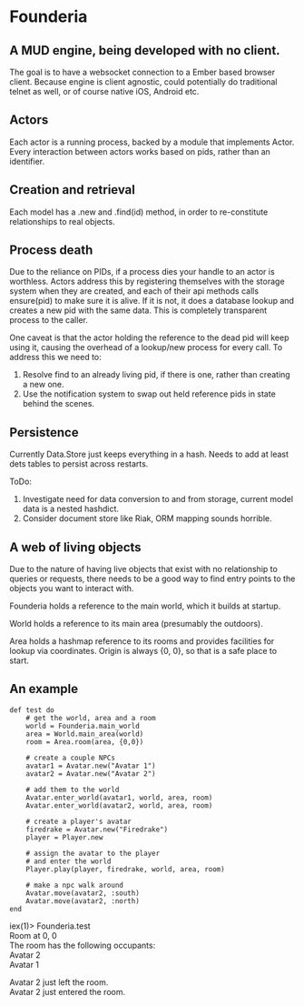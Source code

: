 # Founderia

## A MUD engine, being developed with no client.
The goal is to have a websocket connection to a Ember based browser client. Because engine is client agnostic, could potentially do traditional telnet as well, or of course native iOS, Android etc.

## Actors
Each actor is a running process, backed by a module that implements Actor. Every interaction between actors works based on pids, rather than an identifier.

## Creation and retrieval
Each model has a .new and .find(id) method, in order to re-constitute relationships to real objects.

## Process death
Due to the reliance on PIDs, if a process dies your handle to an actor is worthless. Actors address this by registering themselves with the storage system when they are created, and each of their api methods calls ensure(pid) to make sure it is alive. If it is not, it does a database lookup and creates a new pid with the same data. This is completely transparent process to the caller. 

One caveat is that the actor holding the reference to the dead pid will keep using it, causing the overhead of a lookup/new process for every call. To address this we need to:  
1) Resolve find to an already living pid, if there is one, rather than creating a new one.
2) Use the notification system to swap out held reference pids in state behind the scenes.

## Persistence 
Currently Data.Store just keeps everything in a hash. Needs to add at least dets tables to persist across restarts.

ToDo:  
1) Investigate need for data conversion to and from storage, current model data is a nested hashdict.
2) Consider document store like Riak, ORM mapping sounds horrible.

## A web of living objects
Due to the nature of having live objects that exist with no relationship to queries or requests, there needs to be a good way to find entry points to the objects you want to interact with.

Founderia holds a reference to the main world, which it builds at startup.

World holds a reference to its main area (presumably the outdoors).

Area holds a hashmap reference to its rooms and provides facilities for lookup via coordinates. Origin is always {0, 0}, so that is a safe place to start.

## An example

	def test do
		# get the world, area and a room
		world = Founderia.main_world
		area = World.main_area(world)
		room = Area.room(area, {0,0})
		
		# create a couple NPCs
		avatar1 = Avatar.new("Avatar 1")
		avatar2 = Avatar.new("Avatar 2")

		# add them to the world
		Avatar.enter_world(avatar1, world, area, room)
		Avatar.enter_world(avatar2, world, area, room)

		# create a player's avatar
		firedrake = Avatar.new("Firedrake")
		player = Player.new

		# assign the avatar to the player
		# and enter the world
		Player.play(player, firedrake, world, area, room)

		# make a npc walk around
		Avatar.move(avatar2, :south)
		Avatar.move(avatar2, :north)
	end

iex(1)> Founderia.test  
Room at 0, 0  
The room has the following occupants:  
Avatar 2  
Avatar 1  

Avatar 2 just left the room.  
Avatar 2 just entered the room.  

